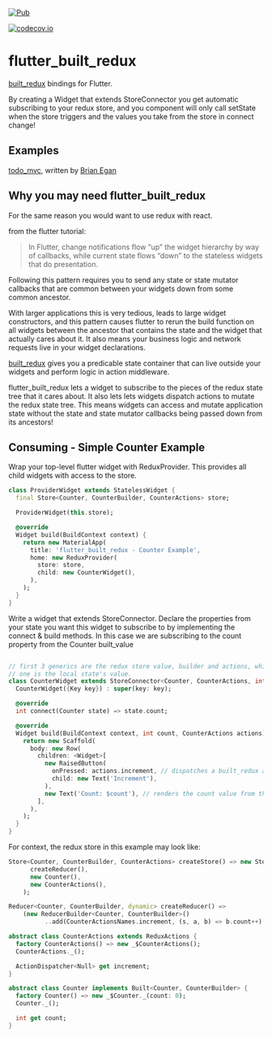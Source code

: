 [![Pub](https://img.shields.io/pub/v/flutter_built_redux.svg)](https://pub.dartlang.org/packages/flutter_built_redux)

[![codecov.io](http://codecov.io/github/davidmarne/flutter_built_redux/coverage.svg?branch=master)](http://codecov.io/github/davidmarne/flutter_built_redux?branch=master)

# flutter_built_redux

[built_redux] bindings for Flutter.

By creating a Widget that extends StoreConnector you get automatic subscribing to your redux store, and you component will only call setState when the store triggers and the values you take from the store in connect change!

## Examples

[todo_mvc], written by [Brian Egan]

## Why you may need flutter_built_redux

For the same reason you would want to use redux with react.

from the flutter tutorial:

> In Flutter, change notifications flow “up” the widget hierarchy by way of callbacks, while current state flows “down” to the stateless widgets that do presentation.

Following this pattern requires you to send any state or state mutator callbacks that are common between your widgets down from some common ancestor.

With larger applications this is very tedious, leads to large widget constructors, and this pattern causes flutter to rerun the build function on all widgets between the ancestor that contains the state and the widget that actually cares about it. It also means your business logic and network requests live in your widget declarations.

[built_redux] gives you a predicable state container that can live outside your widgets and perform logic in action middleware.

flutter_built_redux lets a widget to subscribe to the pieces of the redux state tree that it cares about. It also lets lets widgets dispatch actions to mutate the redux state tree. This means widgets can access and mutate application state without the state and state mutator callbacks being passed down from its ancestors!

## Consuming - Simple Counter Example

Wrap your top-level flutter widget with ReduxProvider. This provides
all child widgets with access to the store.

```dart
class ProviderWidget extends StatelessWidget {
  final Store<Counter, CounterBuilder, CounterActions> store;

  ProviderWidget(this.store);

  @override
  Widget build(BuildContext context) {
    return new MaterialApp(
      title: 'flutter_built_redux - Counter Example',
      home: new ReduxProvider(
        store: store,
        child: new CounterWidget(),
      ),
    );
  }
}
```

Write a widget that extends StoreConnector.
Declare the properties from your state you want this widget to subscribe to by
implementing the connect & build methods. In this case
we are subscribing to the count property from the Counter built_value

```dart

// first 3 generics are the redux store value, builder and actions, while the last
// one is the local state's value.
class CounterWidget extends StoreConnector<Counter, CounterActions, int> {
  CounterWidget({Key key}) : super(key: key);

  @override
  int connect(Counter state) => state.count;

  @override
  Widget build(BuildContext context, int count, CounterActions actions) {
    return new Scaffold(
      body: new Row(
        children: <Widget>[
          new RaisedButton(
            onPressed: actions.increment, // dispatches a built_redux action
            child: new Text('Increment'),
          ),
          new Text('Count: $count'), // renders the count value from the built_redux store
        ],
      ),
    );
  }
}
```

For context, the redux store in this example may look like:

```dart
Store<Counter, CounterBuilder, CounterActions> createStore() => new Store(
      createReducer(),
      new Counter(),
      new CounterActions(),
    );

Reducer<Counter, CounterBuilder, dynamic> createReducer() =>
    (new ReducerBuilder<Counter, CounterBuilder>()
          ..add(CounterActionsNames.increment, (s, a, b) => b.count++).build();

abstract class CounterActions extends ReduxActions {
  factory CounterActions() => new _$CounterActions();
  CounterActions._();

  ActionDispatcher<Null> get increment;
}

abstract class Counter implements Built<Counter, CounterBuilder> {
  factory Counter() => new _$Counter._(count: 0);
  Counter._();

  int get count;
}

```

[built_redux]: https://github.com/davidmarne/built_redux

[todo_mvc]: https://gitlab.com/brianegan/flutter_architecture_samples/tree/master/example/built_redux

[Brian Egan]: https://gitlab.com/brianegan
